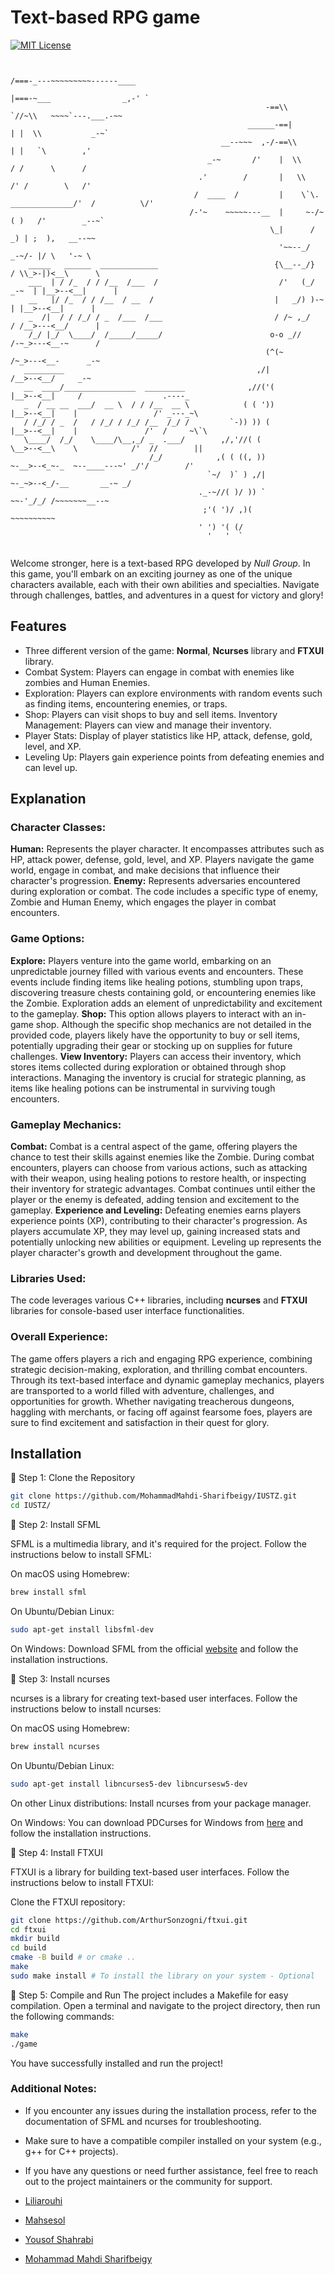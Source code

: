 # Text-based RPG game 
[![MIT License](https://img.shields.io/badge/IUST-Mathematic-blue.svg)](http://www.gnu.org/licenses/agpl-3.0)
```
                                                       
                                                                                       /===-_---~~~~~~~~~------____  
                                                                                      |===-~___                _,-' `
                                                         -==\\                        `//~\\   ~~~~`---.___.-~~      
                                                     ______-==|                        | |  \\           _-~`         
                                               __--~~~  ,-/-==\\                       | |   `\        ,'             
                                            _-~       /'    |  \\                      / /      \      /               
                                          .'        /       |   \\                    /' /        \   /'                
                                         /  ____  /         |    \`\. ______________/'  /          \/'                  
                                        /-'~    ~~~~~---__  |     ~-/~         ( )   /'        _--~`                   
                                                          \_|      /        _) | ;  ),   __--~~                        
                                                            '~~--_/      _-~/- |/ \   '-~ \                            
    _____   ______  _____________                          {\__--_/}    / \\_>-|)<__\      \                           
    ___  | / /_  / / /__  /___  /                           /'   (_/  _-~  | |__>--<__|      |                          
    __   |/ /_  / / /__  / __  /                           |   _/) )-~     | |__>--<__|      |                          
    _  /|  / / /_/ / _  /___  /___                         / /~ ,_/       / /__>---<__/      |                          
    /_/ |_/  \____/  /_____/_____/                        o-o _//        /-~_>---<__-~      /                           
                                                         (^(~          /~_>---<__-      _-~                            
   _________                                           ,/|           /__>--<__/     _-~                               
   __  ____/________________  _________              ,//('(          |__>--<__|     /                  .----_          
   _  / __ __  ___/  __ \  / / /__  __ \            ( ( '))          |__>--<__|    |                 /' _---_~\        
   / /_/ / _  /   / /_/ / /_/ /__  /_/ /         `-)) )) (           |__>--<__|    |               /'  /     ~\`\      
   \____/  /_/    \____/\__,_/ _  .___/        ,/,'//( (             \__>--<__\    \            /'  //        ||      
                               /_/            ,( ( ((, ))              ~-__>--<_~-_  ~--____---~' _/'/        /'       
                                            `~/  )` ) ,/|                 ~-_~>--<_/-__       __-~ _/                  
                                          ._-~//( )/ )) `                    ~~-'_/_/ /~~~~~~~__--~                    
                                           ;'( ')/ ,)(                              ~~~~~~~~~~                         
                                          ' ') '( (/                                                                   
                                            '   '  `
                                           
  ```
 
Welcome stronger, here is a text-based RPG developed by *Null Group*. In this game, you'll embark on an exciting journey as one of the unique characters available, each with their own abilities and specialties. Navigate through challenges, battles, and adventures in a quest for victory and glory!

## Features

- Three different version of the game: **Normal**, **Ncurses** library and **FTXUI** library.
- Combat System: Players can engage in combat with enemies like zombies and Human Enemies.
- Exploration: Players can explore environments with random events such as finding items, encountering enemies, or traps.
- Shop: Players can visit shops to buy and sell items. Inventory Management: Players can view and manage their inventory.
- Player Stats: Display of player statistics like HP, attack, defense, gold, level, and XP.
- Leveling Up: Players gain experience points from defeating enemies and can level up.

## Explanation 

### Character Classes:
 
**Human:** Represents the player character. It encompasses attributes such as HP, attack power, defense, gold, level, and XP. Players navigate the game world, engage in combat, and make decisions that influence their character's progression.
**Enemy:** Represents adversaries encountered during exploration or combat. The code includes a specific type of enemy, Zombie and Human Enemy, which engages the player in combat encounters.
 
### Game Options:
 
**Explore:** Players venture into the game world, embarking on an unpredictable journey filled with various events and encounters. These events include finding items like healing potions, stumbling upon traps, discovering treasure chests containing gold, or encountering enemies like the Zombie. Exploration adds an element of unpredictability and excitement to the gameplay.
**Shop:** This option allows players to interact with an in-game shop. Although the specific shop mechanics are not detailed in the provided code, players likely have the opportunity to buy or sell items, potentially upgrading their gear or stocking up on supplies for future challenges.
**View Inventory:** Players can access their inventory, which stores items collected during exploration or obtained through shop interactions. Managing the inventory is crucial for strategic planning, as items like healing potions can be instrumental in surviving tough encounters.

### Gameplay Mechanics:

**Combat:** Combat is a central aspect of the game, offering players the chance to test their skills against enemies like the Zombie. During combat encounters, players can choose from various actions, such as attacking with their weapon, using healing potions to restore health, or inspecting their inventory for strategic advantages. Combat continues until either the player or the enemy is defeated, adding tension and excitement to the gameplay.
**Experience and Leveling:** Defeating enemies earns players experience points (XP), contributing to their character's progression. As players accumulate XP, they may level up, gaining increased stats and potentially unlocking new abilities or equipment. Leveling up represents the player character's growth and development throughout the game.

### Libraries Used:
  
The code leverages various C++ libraries, including **ncurses** and **FTXUI** libraries for console-based user interface functionalities.

### Overall Experience:
  
The game offers players a rich and engaging RPG experience, combining strategic decision-making, exploration, and thrilling combat encounters. Through its text-based interface and dynamic gameplay mechanics, players are transported to a world filled with adventure, challenges, and opportunities for growth. Whether navigating treacherous dungeons, haggling with merchants, or facing off against fearsome foes, players are sure to find excitement and satisfaction in their quest for glory. 


## Installation

🔘 Step 1: Clone the Repository

```bash
git clone https://github.com/MohammadMahdi-Sharifbeigy/IUSTZ.git
cd IUSTZ/
```
  
🔘 Step 2: Install SFML 

SFML is a multimedia library, and it's required for the project. Follow the instructions below to install SFML: 

On macOS using Homebrew:
```bash
brew install sfml
```

On Ubuntu/Debian Linux:

```bash 
sudo apt-get install libsfml-dev
```

On Windows:
Download SFML from the official [website](https://www.sfml-dev.org/download.php) and follow the installation instructions.

🔘 Step 3: Install ncurses

ncurses is a library for creating text-based user interfaces. Follow the instructions below to install ncurses:

On macOS using Homebrew:
```bash
brew install ncurses
```

On Ubuntu/Debian Linux:
```bash
sudo apt-get install libncurses5-dev libncursesw5-dev
```
On other Linux distributions:
Install ncurses from your package manager.

On Windows:
You can download PDCurses for Windows from [here](https://pdcurses.org/) and follow the installation instructions.

🔘 Step 4: Install FTXUI

FTXUI is a library for building text-based user interfaces. Follow the instructions below to install FTXUI:

Clone the FTXUI repository:
``` bash
git clone https://github.com/ArthurSonzogni/ftxui.git
cd ftxui
mkdir build
cd build
cmake -B build # or cmake ..
make
sudo make install # To install the library on your system - Optional
``` 

🔘 Step 5: Compile and Run
The project includes a Makefile for easy compilation. Open a terminal and navigate to the project directory, then run the following commands:

```bash
make
./game
```
You have successfully installed and run the project! 

### Additional Notes:

- If you encounter any issues during the installation process, refer to the documentation of SFML and ncurses for troubleshooting.
- Make sure to have a compatible compiler installed on your system (e.g., g++ for C++ projects).
- If you have any questions or need further assistance, feel free to reach out to the project maintainers or the community for support.

- [Liliarouhi](https://github.com/liliarouhi)
- [Mahsesol](https://github.com/Mahsesol)
- [Yousof Shahrabi](https://github.com/yousofs)
- [Mohammad Mahdi Sharifbeigy](https://github.com/MohammadMahdi-Sharifbeigy)
